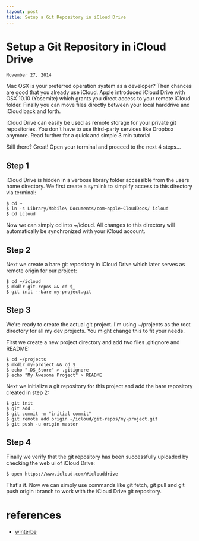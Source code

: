```yaml
---
layout: post
title: Setup a Git Repository in iCloud Drive
---
```

# Setup a Git Repository in iCloud Drive

`November 27, 2014`

Mac OSX is your preferred operation system as a developer? Then chances are good that you already use iCloud. Apple introduced iCloud Drive with OSX 10.10 (Yosemite) which grants you direct access to your remote iCloud folder. Finally you can move files directly between your local harddrive and iCloud back and forth.

iCloud Drive can easily be used as remote storage for your private git repositories. You don't have to use third-party services like Dropbox anymore. Read further for a quick and simple 3 min tutorial.

Still there? Great! Open your terminal and proceed to the next 4 steps&#x2026;

## Step 1

iCloud Drive is hidden in a verbose library folder accessible from the users home directory. We first create a symlink to simplify access to this directory via terminal:

    $ cd ~
    $ ln -s Library/Mobile\ Documents/com~apple~CloudDocs/ icloud
    $ cd icloud

Now we can simply cd into ~/icloud. All changes to this directory will automatically be synchronized with your iCloud account.

## Step 2

Next we create a bare git repository in iCloud Drive which later serves as remote origin for our project:

    $ cd ~/icloud
    $ mkdir git-repos && cd $_
    $ git init --bare my-project.git

## Step 3

We're ready to create the actual git project. I'm using ~/projects as the root directory for all my dev projects. You might change this to fit your needs.

First we create a new project directory and add two files .gitignore and README:

    $ cd ~/projects
    $ mkdir my-project && cd $_
    $ echo ".DS_Store" > .gitignore
    $ echo "My Awesome Project" > README

Next we initialize a git repository for this project and add the bare repository created in step 2:

    $ git init
    $ git add .
    $ git commit -m "initial commit"
    $ git remote add origin ~/icloud/git-repos/my-project.git
    $ git push -u origin master

## Step 4

Finally we verify that the git repository has been successfully uploaded by checking the web ui of iCloud Drive:

    $ open https://www.icloud.com/#iclouddrive

That's it. Now we can simply use commands like git fetch, git pull and git push origin :branch to work with the iCloud Drive git repository.

# references

-   [winterbe](http://winterbe.com/posts/2014/11/27/setup-icloud-git-repository/)
